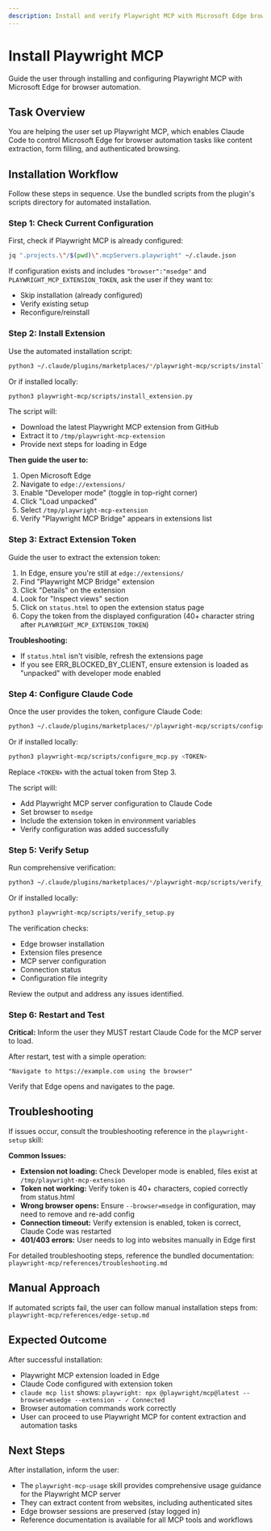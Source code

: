 ```yaml
---
description: Install and verify Playwright MCP with Microsoft Edge browser automation. Handles extension installation, token extraction, Claude Code configuration, and comprehensive verification. Use when setting up Playwright MCP for the first time or troubleshooting installation issues.
---
```


# Install Playwright MCP

Guide the user through installing and configuring Playwright MCP with Microsoft Edge for browser automation.

## Task Overview

You are helping the user set up Playwright MCP, which enables Claude Code to control Microsoft Edge for browser automation tasks like content extraction, form filling, and authenticated browsing.

## Installation Workflow

Follow these steps in sequence. Use the bundled scripts from the plugin's scripts directory for automated installation.

### Step 1: Check Current Configuration

First, check if Playwright MCP is already configured:

```bash
jq ".projects.\"/$(pwd)\".mcpServers.playwright" ~/.claude.json
```

If configuration exists and includes `"browser":"msedge"` and `PLAYWRIGHT_MCP_EXTENSION_TOKEN`, ask the user if they want to:
- Skip installation (already configured)
- Verify existing setup
- Reconfigure/reinstall

### Step 2: Install Extension

Use the automated installation script:

```bash
python3 ~/.claude/plugins/marketplaces/*/playwright-mcp/scripts/install_extension.py
```

Or if installed locally:
```bash
python3 playwright-mcp/scripts/install_extension.py
```

The script will:
- Download the latest Playwright MCP extension from GitHub
- Extract it to `/tmp/playwright-mcp-extension`
- Provide next steps for loading in Edge

**Then guide the user to:**
1. Open Microsoft Edge
2. Navigate to `edge://extensions/`
3. Enable "Developer mode" (toggle in top-right corner)
4. Click "Load unpacked"
5. Select `/tmp/playwright-mcp-extension`
6. Verify "Playwright MCP Bridge" appears in extensions list

### Step 3: Extract Extension Token

Guide the user to extract the extension token:

1. In Edge, ensure you're still at `edge://extensions/`
2. Find "Playwright MCP Bridge" extension
3. Click "Details" on the extension
4. Look for "Inspect views" section
5. Click on `status.html` to open the extension status page
6. Copy the token from the displayed configuration (40+ character string after `PLAYWRIGHT_MCP_EXTENSION_TOKEN`)

**Troubleshooting:**
- If `status.html` isn't visible, refresh the extensions page
- If you see ERR_BLOCKED_BY_CLIENT, ensure extension is loaded as "unpacked" with developer mode enabled

### Step 4: Configure Claude Code

Once the user provides the token, configure Claude Code:

```bash
python3 ~/.claude/plugins/marketplaces/*/playwright-mcp/scripts/configure_mcp.py <TOKEN>
```

Or if installed locally:
```bash
python3 playwright-mcp/scripts/configure_mcp.py <TOKEN>
```

Replace `<TOKEN>` with the actual token from Step 3.

The script will:
- Add Playwright MCP server configuration to Claude Code
- Set browser to `msedge`
- Include the extension token in environment variables
- Verify configuration was added successfully

### Step 5: Verify Setup

Run comprehensive verification:

```bash
python3 ~/.claude/plugins/marketplaces/*/playwright-mcp/scripts/verify_setup.py
```

Or if installed locally:
```bash
python3 playwright-mcp/scripts/verify_setup.py
```

The verification checks:
- Edge browser installation
- Extension files presence
- MCP server configuration
- Connection status
- Configuration file integrity

Review the output and address any issues identified.

### Step 6: Restart and Test

**Critical:** Inform the user they MUST restart Claude Code for the MCP server to load.

After restart, test with a simple operation:
```
"Navigate to https://example.com using the browser"
```

Verify that Edge opens and navigates to the page.

## Troubleshooting

If issues occur, consult the troubleshooting reference in the `playwright-setup` skill:

**Common Issues:**
- **Extension not loading:** Check Developer mode is enabled, files exist at `/tmp/playwright-mcp-extension`
- **Token not working:** Verify token is 40+ characters, copied correctly from status.html
- **Wrong browser opens:** Ensure `--browser=msedge` in configuration, may need to remove and re-add config
- **Connection timeout:** Verify extension is enabled, token is correct, Claude Code was restarted
- **401/403 errors:** User needs to log into websites manually in Edge first

For detailed troubleshooting steps, reference the bundled documentation:
`playwright-mcp/references/troubleshooting.md`

## Manual Approach

If automated scripts fail, the user can follow manual installation steps from:
`playwright-mcp/references/edge-setup.md`

## Expected Outcome

After successful installation:
- Playwright MCP extension loaded in Edge
- Claude Code configured with extension token
- `claude mcp list` shows: `playwright: npx @playwright/mcp@latest --browser=msedge --extension - ✓ Connected`
- Browser automation commands work correctly
- User can proceed to use Playwright MCP for content extraction and automation tasks

## Next Steps

After installation, inform the user:
- The `playwright-mcp-usage` skill provides comprehensive usage guidance for the Playwright MCP server
- They can extract content from websites, including authenticated sites
- Edge browser sessions are preserved (stay logged in)
- Reference documentation is available for all MCP tools and workflows
